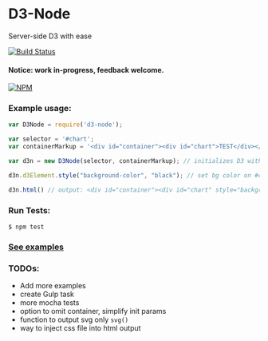 # D3-Node
Server-side D3 with ease

[![Build Status](https://travis-ci.org/bradoyler/d3-node.svg?branch=master)](https://travis-ci.org/bradoyler/d3-node)

#### Notice: work in-progress, feedback welcome.

[![NPM](https://nodei.co/npm/d3-node.png?downloads=true&downloadRank=true)](https://nodei.co/npm/d3-node/)

### Example usage:

```javascript
var D3Node = require('d3-node');

var selector = '#chart';
var containerMarkup = '<div id="container"><div id="chart">TEST</div></div>';

var d3n = new D3Node(selector, containerMarkup); // initializes D3 with container element

d3n.d3Element.style("background-color", "black"); // set bg color on #chart

d3n.html() // output: <div id="container"><div id="chart" style="background-color: black;">TEST</div></div>

```

### Run Tests:

```
$ npm test
```

### [See examples](examples/README.md)


### TODOs:

- Add more examples
- create Gulp task
- more mocha tests
- option to omit container, simplify init params
- function to output svg only `svg()`
- way to inject css file into html output
